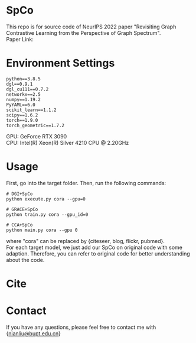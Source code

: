 # SpCo
This repo is for source code of NeurIPS 2022 paper "Revisiting Graph Contrastive Learning from the Perspective of Graph Spectrum". \
Paper Link: 

# Environment Settings
```
python==3.8.5
dgl==0.9.1
dgl_cu111==0.7.2
networkx==2.5
numpy==1.19.2
PyYAML==6.0
scikit_learn==1.1.2
scipy==1.6.2
torch==1.9.0
torch_geometric==1.7.2
```
GPU: GeForce RTX 3090 \
CPU: Intel(R) Xeon(R) Silver 4210 CPU @ 2.20GHz

# Usage
First, go into the target folder. Then, run the following commands:
```
# DGI+SpCo
python execute.py cora --gpu=0

# GRACE+SpCo
python train.py cora --gpu_id=0

# CCA+SpCo
python main.py cora --gpu 0
```
where "cora" can be replaced by {citeseer, blog, flickr, pubmed}. \
For each target model, we just add our SpCo on original code with some adaption. Therefore, you can refer to original code for better understanding about the code.

# Cite

# Contact
If you have any questions, please feel free to contact me with {nianliu@bupt.edu.cn}

